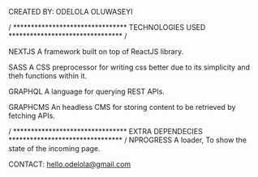 CREATED BY: ODELOLA OLUWASEYI

/ ******************************** TECHNOLOGIES USED ******************************** /

NEXTJS
    A framework built on top of ReactJS library.

SASS
    A CSS preprocessor for writing css better due to its simplicity and theh functions within it.

GRAPHQL
    A language for querying REST APIs.

GRAPHCMS
    An headless CMS for storing content to be retrieved by fetching APIs.

/ ******************************** EXTRA DEPENDECIES ******************************** /
NPROGRESS
    A loader, To show the state of the incoming page.


CONTACT: hello.odelola@gmail.com
